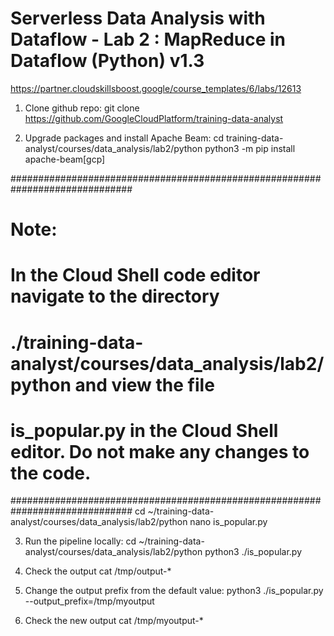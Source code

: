 # Serverless Data Analysis with Dataflow - Lab 2 : MapReduce in Dataflow (Python) v1.3 #

https://partner.cloudskillsboost.google/course_templates/6/labs/12613


1) Clone github repo:
git clone https://github.com/GoogleCloudPlatform/training-data-analyst

2) Upgrade packages and install Apache Beam:
cd training-data-analyst/courses/data_analysis/lab2/python
python3 -m pip install apache-beam[gcp]

##############################################################################
# Note: 
#  In the Cloud Shell code editor navigate to the directory
#  ./training-data-analyst/courses/data_analysis/lab2/python and view the file 
#  is_popular.py in the Cloud Shell editor. Do not make any changes to the code.
##############################################################################
cd ~/training-data-analyst/courses/data_analysis/lab2/python
nano is_popular.py

3) Run the pipeline locally:
cd ~/training-data-analyst/courses/data_analysis/lab2/python
python3 ./is_popular.py

4) Check the output
cat /tmp/output-*

5) Change the output prefix from the default value:
python3 ./is_popular.py --output_prefix=/tmp/myoutput

6) Check the new output
cat /tmp/myoutput-*



